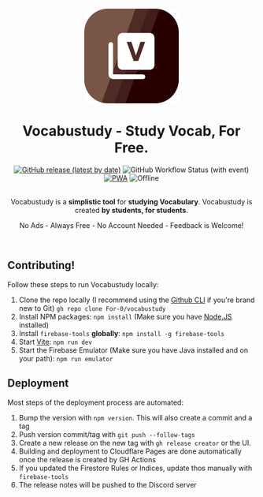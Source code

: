 <!DOCTYPE html>
<html lang="en">
    <body>
        <p align="center">
            <a href="https://vocabustudy.org/"><img src="https://raw.githubusercontent.com/For-0/vocabustudy/07eb2f7/public/icons/icon-192.png" align="center"></a>
        </p>
        <h1 align="center">Vocabustudy - Study Vocab, For Free.</h1>
        <div align="center" >
            <a href="https://vocabustudy.org/"><img src="https://img.shields.io/github/v/release/for-0/vocabustudy?label=latest%20version&amp;style=for-the-badge" alt="GitHub  release (latest by date)"></a>
            <img alt="GitHub Workflow Status (with event)" src="https://img.shields.io/github/actions/workflow/status/for-0/vocabustudy/lint.yml?event=push&label=lint&logo=eslint&style=for-the-badge">
            <br>
            <a href="https://web.dev/pwa/"><img src="https://img.shields.io/badge/PWA-Yes-green?style=for-the-badge" alt="PWA"></a>
            <img src="https://img.shields.io/badge/Offline-Supported-green?style=for-the-badge" alt="Offline">
            <br>
            <br>
            <p>Vocabustudy is a <b>simplistic tool</b> for <b>studying Vocabulary</b>. Vocabustudy is created <b>by students, for students</b>.</p>    
            <p>No Ads - Always Free - No Account Needed - Feedback is Welcome!</p>
        </div>
        <br>
        <h2>Contributing!</h2>
        <p>Follow these steps to run Vocabustudy locally:</p>
        <ol>
            <li>Clone the repo locally (I recommend using the <a href="https://cli.github.com/manual/">Github CLI</a> if you&#39;re brand new to Git)
                <code>gh repo clone For-0/vocabustudy</code>
            </li>
            <li>Install NPM packages: <code>npm install</code> (Make sure you have <a href="https://nodejs.org/en/">Node.JS</a> installed)</li>
            <li>Install <code>firebase-tools</code> <strong>globally</strong>: <code>npm install -g firebase-tools</code></li>
            <li>Start <a href="https://vitejs.dev/">Vite</a>: <code>npm run dev</code></li>
            <li>Start the Firebase Emulator (Make sure you have Java installed and on your path): <code>npm run emulator</code></li>
        </ol>
        <h2>Deployment</h2>
        <p>Most steps of the deployment process are automated:</p>
        <ol>
            <li>Bump the version with <code>npm version</code>. This will also create a commit and a tag</li>
            <li>Push version commit/tag with <code>git push --follow-tags</code></li>
            <li>Create a new release on the new tag with <code>gh release creator</code> or the UI.</li>
            <li>Building and deployment to Cloudflare Pages are done automatically once the release is created by GH Actions</li>
            <li>If you updated the Firestore Rules or Indices, update thos manually with <code>firebase-tools</code></li>
            <li>The release notes will be pushed to the Discord server</li>
        </ol>
    </body>
</html>
